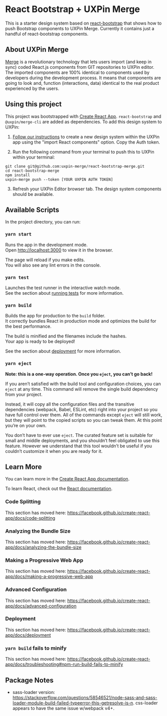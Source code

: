 # React Bootstrap + UXPin Merge

This is a starter design system based on [react-bootstrap](https://github.com/react-bootstrap) that shows how to push Bootstrap components to UXPin Merge. Currently it contains just a handful of react-bootstrap components.

## About UXPin Merge

[Merge](https://uxpin.com/merge) is a revolutionary technology that lets users import (and keep in sync) coded React.js components from GIT repositories to UXPin editor. The imported components are 100% identical to components used by developers during the development process. It means that components are going to look and, function (interactions, data) identical to the real product experienced by the users.

## Using this project

This project was bootstrapped with [Create React App](https://github.com/facebook/create-react-app). `react-bootstrap` and `@uxpin/merge-cli` are added as dependencies. To add this design system to UXPin:

1. [Follow our instructions](https://www.uxpin.com/docs/merge/ci-servers) to create a new design system within the UXPin app using the "import React components" option. Copy the Auth token.

2. Run the following command from your terminal to push this to UXPin within your terminal:

```
git clone git@github.com:uxpin-merge/react-bootstrap-merge.git
cd react-bootstrap-merge
npm install
uxpin-merge push --token [YOUR UXPIN AUTH TOKEN]
```

3. Refresh your UXPin Editor browser tab. The design system components should be available.

## Available Scripts

In the project directory, you can run:

### `yarn start`

Runs the app in the development mode.<br />
Open [http://localhost:3000](http://localhost:3000) to view it in the browser.

The page will reload if you make edits.<br />
You will also see any lint errors in the console.

### `yarn test`

Launches the test runner in the interactive watch mode.<br />
See the section about [running tests](https://facebook.github.io/create-react-app/docs/running-tests) for more information.

### `yarn build`

Builds the app for production to the `build` folder.<br />
It correctly bundles React in production mode and optimizes the build for the best performance.

The build is minified and the filenames include the hashes.<br />
Your app is ready to be deployed!

See the section about [deployment](https://facebook.github.io/create-react-app/docs/deployment) for more information.

### `yarn eject`

**Note: this is a one-way operation. Once you `eject`, you can’t go back!**

If you aren’t satisfied with the build tool and configuration choices, you can `eject` at any time. This command will remove the single build dependency from your project.

Instead, it will copy all the configuration files and the transitive dependencies (webpack, Babel, ESLint, etc) right into your project so you have full control over them. All of the commands except `eject` will still work, but they will point to the copied scripts so you can tweak them. At this point you’re on your own.

You don’t have to ever use `eject`. The curated feature set is suitable for small and middle deployments, and you shouldn’t feel obligated to use this feature. However we understand that this tool wouldn’t be useful if you couldn’t customize it when you are ready for it.

## Learn More

You can learn more in the [Create React App documentation](https://facebook.github.io/create-react-app/docs/getting-started).

To learn React, check out the [React documentation](https://reactjs.org/).

### Code Splitting

This section has moved here: https://facebook.github.io/create-react-app/docs/code-splitting

### Analyzing the Bundle Size

This section has moved here: https://facebook.github.io/create-react-app/docs/analyzing-the-bundle-size

### Making a Progressive Web App

This section has moved here: https://facebook.github.io/create-react-app/docs/making-a-progressive-web-app

### Advanced Configuration

This section has moved here: https://facebook.github.io/create-react-app/docs/advanced-configuration

### Deployment

This section has moved here: https://facebook.github.io/create-react-app/docs/deployment

### `yarn build` fails to minify

This section has moved here: https://facebook.github.io/create-react-app/docs/troubleshooting#npm-run-build-fails-to-minify

## Package Notes

* sass-loader version: https://stackoverflow.com/questions/58546521/node-sass-and-sass-loader-module-build-failed-typeerror-this-getresolve-is-n. css-loader appears to have the same issue w/webpack v4+.
